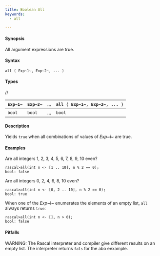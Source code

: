 ```yaml
---
title: Boolean All
keywords:
  - all

---
```


#### Synopsis

All argument expressions are true.

#### Syntax

`all ( Exp~1~, Exp~2~, ... )`

#### Types

//

| `Exp~1~` | `Exp~2~` | ... | `all ( Exp~1~, Exp~2~, ... )` |
| --- | --- | --- | --- |
|`bool`     | `bool`    | ... | `bool`                           |


#### Description

Yields `true` when all combinations of values of _Exp_~i~ are true.

#### Examples

Are all integers 1, 2, 3, 4, 5, 6, 7, 8, 9, 10 even?

```rascal-shell ,continue
rascal>all(int n <- [1 .. 10], n % 2 == 0);
bool: false
```
Are all integers 0, 2, 4, 6, 8, 10 even?

```rascal-shell ,continue
rascal>all(int n <- [0, 2 .. 10], n % 2 == 0);
bool: true
```

When one of the _Exp_~i~ enumerates the elements of an empty list, `all` always returns `true`:

```rascal-shell 
rascal>all(int n <- [], n > 0);
bool: false
```

#### Pitfalls

WARNING: The Rascal interpreter and compiler give different results on an empty list. 
The interpreter returns `fals` for the abo eexample.

